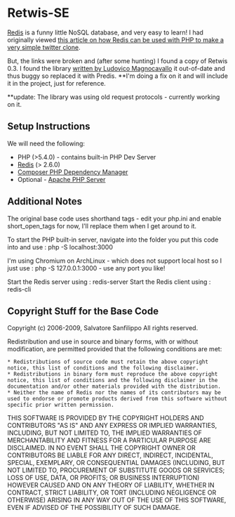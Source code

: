 Retwis-SE
================================

[Redis](http://try.redis.io/) is a funny little NoSQL database, and very easy to learn!  I had originally viewed [this article on how Redis can be used with PHP to make a very simple twitter clone](http://redis.io/topics/twitter-clone).

But, the links were broken and (after some hunting) I found a copy of Retwis 0.3.  I found the library [written by Ludovico Magnocavallo](http://qix.it/) it out-of-date and thus buggy so replaced it with Predis.  **I'm doing a fix on it and will include it in the project, just for reference.

**update: The library was using old request protocols - currently working on it.

Setup Instructions
-------------------------

We will need the following:

* PHP (>5.4.0) - contains built-in PHP Dev Server
* [Redis](http://redis.io/download) (> 2.6.0)
* [Composer PHP Dependency Manager](https://github.com/composer/composer)
* Optional - [Apache PHP Server](http://www.apache.org/)

Additional Notes
-------------------------------

The original base code uses shorthand tags - edit your php.ini and enable short_open_tags for now, I'll replace them when I get around to it.

To start the PHP built-in server, navigate into the folder you put this code into and use : php -S localhost:3000

I'm using Chromium on ArchLinux - which does not support local host so I just use : php -S 127.0.0.1:3000 - use any port you like!

Start the Redis server using : redis-server
Start the Redis client using : redis-cli

Copyright Stuff for the Base Code
------------------------

Copyright (c) 2006-2009, Salvatore Sanfilippo
All rights reserved.

Redistribution and use in source and binary forms, with or without modification, are permitted provided that the following conditions are met:

    * Redistributions of source code must retain the above copyright notice, this list of conditions and the following disclaimer.
    * Redistributions in binary form must reproduce the above copyright notice, this list of conditions and the following disclaimer in the documentation and/or other materials provided with the distribution.
    * Neither the name of Redis nor the names of its contributors may be used to endorse or promote products derived from this software without specific prior written permission.

THIS SOFTWARE IS PROVIDED BY THE COPYRIGHT HOLDERS AND CONTRIBUTORS "AS IS" AND ANY EXPRESS OR IMPLIED WARRANTIES, INCLUDING, BUT NOT LIMITED TO, THE IMPLIED WARRANTIES OF MERCHANTABILITY AND FITNESS FOR A PARTICULAR PURPOSE ARE DISCLAIMED. IN NO EVENT SHALL THE COPYRIGHT OWNER OR CONTRIBUTORS BE LIABLE FOR ANY DIRECT, INDIRECT, INCIDENTAL, SPECIAL, EXEMPLARY, OR CONSEQUENTIAL DAMAGES (INCLUDING, BUT NOT LIMITED TO, PROCUREMENT OF SUBSTITUTE GOODS OR SERVICES; LOSS OF USE, DATA, OR PROFITS; OR BUSINESS INTERRUPTION) HOWEVER CAUSED AND ON ANY THEORY OF LIABILITY, WHETHER IN CONTRACT, STRICT LIABILITY, OR TORT (INCLUDING NEGLIGENCE OR OTHERWISE) ARISING IN ANY WAY OUT OF THE USE OF THIS SOFTWARE, EVEN IF ADVISED OF THE POSSIBILITY OF SUCH DAMAGE.
